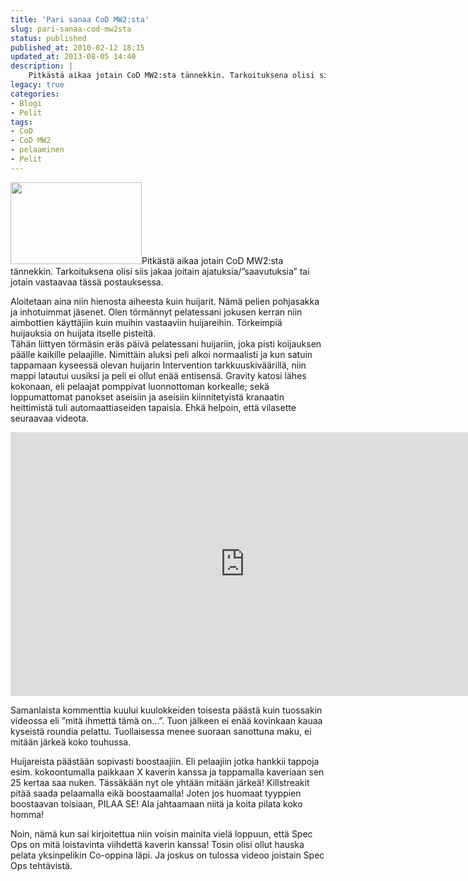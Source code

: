 ```yaml
---
title: 'Pari sanaa CoD MW2:sta'
slug: pari-sanaa-cod-mw2sta
status: published
published_at: 2010-02-12 18:15
updated_at: 2013-08-05 14:40
description: |
    Pitkästä aikaa jotain CoD MW2:sta tännekkin. Tarkoituksena olisi siis jakaa joitain ajatuksia/”saavutuksia” tai jotain vastaavaa tässä postauksessa. Aloitetaan aina niin hienosta aiheesta kuin huijarit. Nämä pelien pohjasakka ja inhotuimmat jäsenet. Olen törmännyt pelatessani jokusen kerran niin aimbottien käyttäjiin kuin muihin vastaaviin huijareihin. Törkeimpiä huijauksia on huijata itselle pisteitä. Tähän liittyen törmäsin eräs päivä pelatessani huijariin,… Jatka lukemista Pari sanaa CoD MW2:sta
legacy: true
categories:
- Blogi
- Pelit
tags:
- CoD
- CoD MW2
- pelaaminen
- Pelit
---
```


<p><img loading="lazy" decoding="async" class="alignright size-medium wp-image-858" title="iw4mp 2009-11-26 15-37-28-33" alt="" src="https://cdn.markokaartinen.net/uploads/2010/02/iw4mp-2009-11-26-15-37-28-33-300x187.jpg" width="210" height="131" />Pitkästä aikaa jotain CoD MW2:sta tännekkin. Tarkoituksena olisi siis jakaa joitain ajatuksia/&#8221;saavutuksia&#8221; tai jotain vastaavaa tässä postauksessa.</p>
<p>Aloitetaan aina niin hienosta aiheesta kuin huijarit. Nämä pelien pohjasakka ja inhotuimmat jäsenet. Olen törmännyt pelatessani jokusen kerran niin aimbottien käyttäjiin kuin muihin vastaaviin huijareihin. Törkeimpiä huijauksia on huijata itselle pisteitä.<br />
Tähän liittyen törmäsin eräs päivä pelatessani huijariin, joka pisti koijauksen päälle kaikille pelaajille. Nimittäin aluksi peli alkoi normaalisti ja kun satuin tappamaan kyseessä olevan huijarin Intervention tarkkuuskiväärillä, niin mappi latautui uusiksi ja peli ei ollut enää entisensä. Gravity katosi lähes kokonaan, eli pelaajat pomppivat luonnottoman korkealle; sekä loppumattomat panokset aseisiin ja aseisiin kiinnitetyistä kranaatin heittimistä tuli automaattiaseiden tapaisia. Ehkä helpoin, että vilasette seuraavaa videota.</p>
<p><iframe loading="lazy" title="MW2 Glitch - Auto Grenade Launchers" width="750" height="422" src="https://www.youtube.com/embed/C2aNea0mm6U?feature=oembed" frameborder="0" allow="accelerometer; autoplay; clipboard-write; encrypted-media; gyroscope; picture-in-picture" allowfullscreen></iframe></p>
<p>Samanlaista kommenttia kuului kuulokkeiden toisesta päästä kuin tuossakin videossa eli &#8221;mitä ihmettä tämä on&#8230;&#8221;. Tuon jälkeen ei enää kovinkaan kauaa kyseistä roundia pelattu. Tuollaisessa menee suoraan sanottuna maku, ei mitään järkeä koko touhussa.</p>
<p>Huijareista päästään sopivasti boostaajiin. Eli pelaajiin jotka hankkii tappoja esim. kokoontumalla paikkaan X kaverin kanssa ja tappamalla kaveriaan sen 25 kertaa saa nuken. Tässäkään nyt ole yhtään mitään järkeä! Killstreakit pitää saada pelaamalla eikä boostaamalla! Joten jos huomaat tyyppien boostaavan toisiaan, PILAA SE! Ala jahtaamaan niitä ja koita pilata koko homma!</p>
<p>Noin, nämä kun sai kirjoitettua niin voisin mainita vielä loppuun, että Spec Ops on mitä loistavinta viihdettä kaverin kanssa! Tosin olisi ollut hauska pelata yksinpelikin Co-oppina läpi. Ja joskus on tulossa videoo joistain Spec Ops tehtävistä.</p>